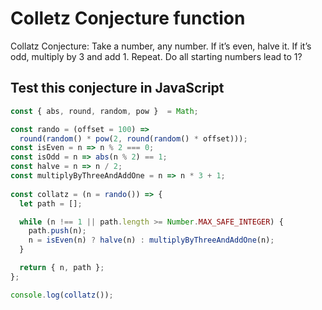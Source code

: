 # Colletz Conjecture function

Collatz Conjecture: Take a number, any number. If it’s even, halve it. If it’s odd, multiply by 3 and add 1. Repeat. Do all starting numbers lead to 1?


## Test this conjecture in JavaScript
```js
const { abs, round, random, pow }  = Math;

const rando = (offset = 100) =>
  round(random() * pow(2, round(random() * offset)));
const isEven = n => n % 2 === 0;
const isOdd = n => abs(n % 2) == 1;
const halve = n => n / 2;
const multiplyByThreeAndAddOne = n => n * 3 + 1;
  
const collatz = (n = rando()) => {
  let path = [];

  while (n !== 1 || path.length >= Number.MAX_SAFE_INTEGER) {
    path.push(n);
    n = isEven(n) ? halve(n) : multiplyByThreeAndAddOne(n);
  }

  return { n, path };
};

console.log(collatz());
```

